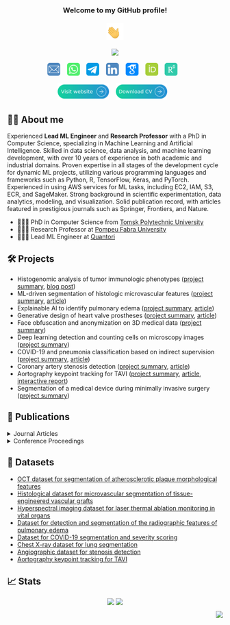 <h3 align="center">
  Welcome to my GitHub profile!<br/><br/>
  <img src="media/waving_hand.gif" width="40px" height="40px">
</h3>

<!-- Typing SVG -->
<p align="center">
  <a href="https://github.com/ViacheslavDanilov"><img src="https://readme-typing-svg.herokuapp.com?font=montserrat+&size=20&duration=3500&color=2492D4&center=true&vCenter=true&width=500&lines=Skilled++Machine++Learning++Developer;Competent++in++Data++Science;PhD++in++Computer++Science;10%2B++years++of++coding++experience;Proficient++in++Medical++Imaging"></a>
</p>

<!-- Social icons section -->
<p align="center">
    <a href="mailto:viacheslav.v.danilov@gmail.com"><img width="30px" alt="Email" title="Email" src="media/email.png"/></a>
    &#8287;&#8287;
    <a href="https://wa.me/+79521825567"><img width="30px" alt="WhatsApp" title="WhatsApp" src="media/whatsapp.png"/></a>
    &#8287;&#8287;
    <a href="https://t.me/ballmaske"><img width="30px" alt="Telegram" title="Telegram" src="media/telegram.png"/></a>
    &#8287;&#8287;
    <a href="https://www.linkedin.com/in/viacheslav-danilov/"><img width="30px" alt="LinkedIn" title="LinkedIn" src="media/linkedin.png"/></a>
    &#8287;&#8287;
    <a href="https://scholar.google.com/citations?user=SJidGZkAAAAJ&hl=en"><img width="30px" alt="Google Scholar" title="Google Scholar" src="media/google_scholar.png"/></a>
    &#8287;&#8287;
    <a href="https://orcid.org/0000-0002-1413-1381"><img width="30px" alt="ORCID" title="ORCID" src="media/orcid.png"/></a>
    &#8287;&#8287;
    <a href="https://www.researchgate.net/profile/Viacheslav-Danilov-2"><img width="30px" alt="Research Gate" title="Research Gate" src="media/rg.png"/></a>
    &#8287;&#8287;
</p>

<!-- Personal website and CV -->
<p align="center">
    <a href="https://sites.google.com/view/viacheslav-danilov"><img width="120px" alt="Personal Webpage" title="Personal Webpage" src="media/website.svg"/></a>
    &#8287;&#8287;
    <a href="https://drive.google.com/uc?export=download&id=1jYs54eFCYc367ZKhWjH1Xfry4_sFI7Ir"><img width="120px" alt="PCV" title="CV" src="media/cv.svg"/></a>
    &#8287;&#8287;
</p>

## 🧑‍💻 About me

Experienced **Lead ML Engineer** and **Research Professor** with a PhD in Computer Science, specializing in Machine Learning and Artificial Intelligence. Skilled in data science, data analysis, and machine learning development, with over 10 years of experience in both academic and industrial domains. Proven expertise in all stages of the development cycle for dynamic ML projects, utilizing various programming languages and frameworks such as Python, R, TensorFlow, Keras, and PyTorch. Experienced in using AWS services for ML tasks, including EC2, IAM, S3, ECR, and SageMaker. Strong background in scientific experimentation, data analytics, modeling, and visualization. Solid publication record, with articles featured in prestigious journals such as Springer, Frontiers, and Nature.

- 👨🏻‍🎓 PhD in Computer Science from [Tomsk Polytechnic University](https://tpu.ru/en/)
- 👨🏻‍🔬 Research Professor at [Pompeu Fabra University](https://www.upf.edu/en/home)
- 👨🏻‍💻 Lead ML Engineer at [Quantori](https://www.quantori.com/)

## 🛠️ Projects

- Histogenomic analysis of tumor immunologic phenotypes ([project summary](https://sites.google.com/view/viacheslav-danilov/projects/histogenomic-analysis), [blog post](https://quantori.com/blog/harnessing-ai-for-histopathology-a-leap-towards-precision-medicine))
- ML-driven segmentation of histologic microvascular features  ([project summary](https://sites.google.com/view/viacheslav-danilov/projects/histology-segmentation), [article](https://www.frontiersin.org/articles/10.3389/fbioe.2024.1411680))
- Explainable AI to identify pulmonary edema ([project summary](https://sites.google.com/view/viacheslav-danilov/projects/pulmonary-edema), [article](https://academic.oup.com/radadv/article/1/1/umae003/7630768))
- Generative design of heart valve prostheses ([project summary](https://sites.google.com/view/viacheslav-danilov/projects/generative-design), [article](https://www.frontiersin.org/journals/bioengineering-and-biotechnology/articles/10.3389/fbioe.2023.1238130/full))
- Face obfuscation and anonymization on 3D medical data ([project summary](https://sites.google.com/view/viacheslav-danilov/projects/face-obfuscation))
- Deep learning detection and counting cells on microscopy images ([project summary](https://sites.google.com/view/viacheslav-danilov/projects/cell-counting))
- COVID-19 and pneumonia classification based on indirect supervision ([project summary](https://sites.google.com/view/viacheslav-danilov/projects/covid-19-classification), [article](https://www.sciencedirect.com/science/article/pii/S2352914821002975))
- Coronary artery stenosis detection ([project summary](https://sites.google.com/view/viacheslav-danilov/projects/stenosis-detection), [article](https://www.nature.com/articles/s41598-021-87174-2))
- Aortography keypoint tracking for TAVI ([project summary](https://sites.google.com/view/viacheslav-danilov/projects/keypoint-tracking), [article](https://www.frontiersin.org/articles/10.3389/fcvm.2021.697737/full), [interactive report](https://wandb.ai/viacheslav_danilov/tavr_keypoint_tracking/reports/Keypoint-tracking-and-classification--Vmlldzo3ODIyNQ))
- Segmentation of a medical device during minimally invasive surgery ([project summary](https://sites.google.com/view/viacheslav-danilov/projects/segmentation-of-medical-devices))

## 📖 Publications

<details><summary>Journal Articles</summary>

|                                                                               Article                                                                               |                                                           Journal                                                            | Quartile | IF  | Year |
|:-------------------------------------------------------------------------------------------------------------------------------------------------------------------:|:----------------------------------------------------------------------------------------------------------------------------:|:--------:|:---:|:----:|
|              [Advancing Laser Ablation Assessment in Hyperspectral Imaging through Machine Learning](https://doi.org/10.1016/j.compbiomed.2024.108849)              |         [Computers in Biology and Medicine](https://www.sciencedirect.com/journal/computers-in-biology-and-medicine)         |    Q1    | 7.7 | 2024 |
| [ML-Driven Segmentation of Microvascular Features During Histological Examination of Tissue-Engineered Vascular Grafts](https://doi.org/10.3389/fbioe.2024.1411680) |    [Frontiers in Bioengineering and Biotechnology](https://www.frontiersin.org/journals/bioengineering-and-biotechnology)    |    Q1    | 5.7 | 2024 |
|                            [Explainable AI to identify radiographic features of pulmonary edema](https://doi.org/10.1093/radadv/umae003)                            |                                    [Radiology Advances](https://academic.oup.com/radadv)                                     |    -     |  -  | 2024 |
|          [Perfect prosthetic heart valve: generative design with machine learning, modeling, and optimization](https://doi.org/10.3389/fbioe.2023.1238130)          |    [Frontiers in Bioengineering and Biotechnology](https://www.frontiersin.org/journals/bioengineering-and-biotechnology)    |    Q1    | 5.7 | 2023 |
|                        [Use of semi-synthetic data for catheter segmentation improvement](https://doi.org/10.1016/j.compmedimag.2023.102188)                        | [Computerized Medical Imaging and Graphics](https://www.sciencedirect.com/journal/computerized-medical-imaging-and-graphics) |    Q1    | 7.4 | 2023 |
|              [FABRIKx: tackling the inverse kinematics problem of continuum robots with variable curvature](https://doi.org/10.3390/robotics11060128)               |                                      [Robotics](https://www.mdpi.com/journal/robotics)                                       |    Q1    | 3.4 | 2022 |
|            [Automatic scoring of COVID-19 severity in X-ray imaging based on a novel deep learning workflow](https://doi.org/10.1038/s41598-022-15013-z)            |                                  [Nature Scientific Reports](https://www.nature.com/srep/)                                   |    Q1    | 5.0 | 2022 |
|                         [Indirect supervision applied to COVID-19 and pneumonia classification](https://doi.org/10.1016/j.imu.2021.100835)                          |                [Informatics in Medicine](https://www.journals.elsevier.com/informatics-in-medicine-unlocked)                 |    Q2    | 3.5 | 2022 |
|         [Aortography keypoint tracking for transcatheter aortic valve implantation based on multi-task learning](https://doi.org/10.3389/fcvm.2021.697737)          |             [Frontiers in Cardiovascular Medicine](https://www.frontiersin.org/journals/cardiovascular-medicine)             |    Q1    | 5.8 | 2021 |
|                     [Real-time coronary artery stenosis detection based on modern neural networks](https://doi.org/10.1038/s41598-021-87174-2)                      |                                  [Nature Scientific Reports](https://www.nature.com/srep/)                                   |    Q1    | 5.0 | 2021 |
|                       [Analysis of deep neural networks for detection of coronary artery stenosis](https://doi.org/10.1134/S0361768821030038)                       |                         [Programming and Computer Software](https://www.springer.com/journal/11086)                          |    Q3    | 1.4 | 2021 |
|                         [Segmentation based on propagation of dynamically changing superpixels](https://doi.org/10.1134/S0361768820030044)                          |                         [Programming and Computer Software](https://www.springer.com/journal/11086)                          |    Q3    | 1.4 | 2020 |
|                             [Feature selection algorithm based on PDF/PMF area difference](https://doi.org/10.1016/j.bspc.2019.101681)                              |  [Biomedical Signal Processing and Control](https://www.sciencedirect.com/journal/biomedical-signal-processing-and-control)  |    Q1    | 5.1 | 2019 |
|             [Efficient workflow for automatic segmentation of the right heart based on 2D echocardiography](https://doi.org/10.1007/s10554-018-1314-4)              |                  [International Journal of Cardiovascular Imaging](https://www.springer.com/journal/10554)                   |    Q2    | 2.3 | 2018 |
</details>

<details><summary>Conference Proceedings</summary>

|                                                                                  Article                                                                                   |                                                                             Conference                                                                              |           City           | Year |
|:--------------------------------------------------------------------------------------------------------------------------------------------------------------------------:|:-------------------------------------------------------------------------------------------------------------------------------------------------------------------:|:------------------------:|:----:|
|                  [Non-invasive intracranial pressure estimation from cerebral blood flow dynamics using wavelet-based deep learning](https://doi.org/ABC)                  |                 [European Conferences on Biomedical Optics](https://www.optica.org/events/topical_meetings/european_conferences_biomedical_optics/)                 |     Munich, Germany      | 2025 |
| [Intracranial pressure and cerebral blood flow pulse dynamics in patients with idiopathic normal pressure hydrocephalus during Katzman infusion test](https://doi.org/XYZ) |                 [European Conferences on Biomedical Optics](https://www.optica.org/events/topical_meetings/european_conferences_biomedical_optics/)                 |     Munich, Germany      | 2025 |
| [Hybrid convolutional and recurrent neural network for non-invasive intracranial pressure estimation from cerebral blood flow](https://doi.org/10.1364/BRAIN.2024.BTu3C.7) |                           [Optica Biophotonics Congress: Biomedical Optics](https://opg.optica.org/conference.cfm?meetingid=163&yr=2024)                            |   Miami, United States   | 2024 |
|     [Boosting segmentation accuracy of the deep learning models based on the synthetic data generation](https://doi.org/10.5194/isprs-archives-XLIV-2-W1-2021-33-2021)     | [Photogrammetric and computer vision techniques for video surveillance, biometrics and biomedicine](https://isprs-archives.copernicus.org/articles/XLIV-2-W1-2021/) |      Moscow, Russia      | 2021 |
|            [Comparative study of deep learning models for automatic coronary stenosis detection in X-ray angiography](http://ceur-ws.org/Vol-2744/paper75.pdf)             |                                                          [GraphiCon](https://www.graphicon.ru/en/node/208)                                                          | Saint Petersburg, Russia | 2020 |
|                           [Motion planning algorithm for continuum robots bending over obstacles](https://doi.org/10.1109/CTS48763.2019.8973282)                           |                            [International Conference on Control in Technical Systems](https://etu.ru/en/university/conferences/cts2019)                             | Saint Petersburg, Russia | 2020 |
|                             [Ray-based segmentation algorithm for medical imaging](https://doi.org/10.5194/isprs-archives-XLII-2-W12-37-2019)                              |   [Photogrammetric and computer vision techniques for video surveillance, biometrics and biomedicine](https://isprs-archives.copernicus.org/articles/XLII-2-W12/)   |      Moscow, Russia      | 2019 |
|                                [Inverse kinematics for steerable concentric continuum robots](https://doi.org/10.1007/978-981-13-9267-2_8)                                 |                                       [International Conference on Electromechanics and Robotics](https://guap.ru/en/zavread)                                       |      Kursk, Russia       | 2019 |
|                             [FABRIK-based inverse kinematics for multi-section continuum robots](https://ieeexplore.ieee.org/document/8624888)                             |                                                  [Mechatronika](https://mechatronika.fel.cvut.cz/2018/index.html)                                                   |   Brno, Czech Republic   | 2019 |
</details>

## 📁 Datasets

- [OCT dataset for segmentation of atherosclerotic plaque morphological features](https://doi.org/10.5281/zenodo.14478209)
- [Histological dataset for microvascular segmentation of tissue-engineered vascular grafts](https://doi.org/10.5281/zenodo.10838383)
- [Hyperspectral imaging dataset for laser thermal ablation monitoring in vital organs](https://doi.org/10.5281/zenodo.10444212)
- [Dataset for detection and segmentation of the radiographic features of pulmonary edema](https://doi.org/10.5281/zenodo.8383776)
- [Dataset for COVID-19 segmentation and severity scoring](https://data.mendeley.com/datasets/36fjrg9s69/1)
- [Chest X-ray dataset for lung segmentation](https://data.mendeley.com/datasets/8gf9vpkhgy/1)
- [Angiographic dataset for stenosis detection](https://data.mendeley.com/datasets/ydrm75xywg/2)
- [Aortography keypoint tracking for TAVI](https://data.mendeley.com/datasets/pgynfy766g/2)

## 📈 Stats

<p align="center">
    <a href="https://github.com/ViacheslavDanilov"><img src="https://github-readme-stats.vercel.app/api?username=ViacheslavDanilov&include_all_commits=true&show_icons=true&hide_border=false" align="center" height="175" ></a>
    <a href="https://github.com/ViacheslavDanilov"><img src='https://github-readme-stats.vercel.app/api/top-langs/?username=ViacheslavDanilov&hide=jupyter%20notebook&card_width=250&layout=compact&hide_border=false' align="center" height="175" ></a>
</p>

<!-- View counter -->
<p align="right">
  <a href="https://github.com/ViacheslavDanilov"><img src="https://komarev.com/ghpvc/?username=ViacheslavDanilov&style=for-the-badge"></a>
</p>
